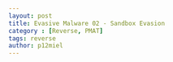 ```yaml
---
layout: post
title: Evasive Malware 02 - Sandbox Evasion
category : [Reverse, PMAT]
tags: reverse
author: p12miel
---
```

